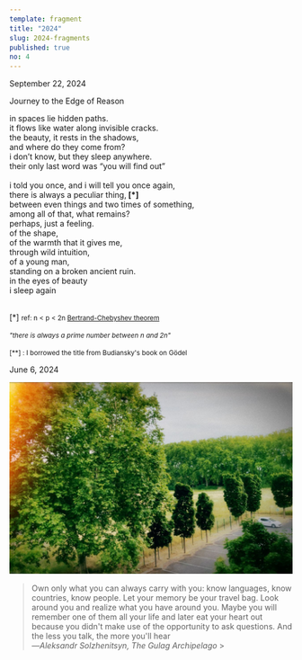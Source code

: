 ```yaml
---
template: fragment
title: "2024"
slug: 2024-fragments
published: true
no: 4
---
```


<div class="fragment__item">
September 22, 2024
<p>

<p class="fragment__item__title">Journey to the Edge of Reason</p>

in spaces lie hidden paths.  
it flows like water along invisible cracks.  
the beauty, it rests in the shadows,  
and where do they come from?  
i don’t know, but they sleep anywhere.  
their only last word was “you will find out”  
<br />
i told you once, and i will tell you once again,  
there is always a peculiar thing,<b> [*]</b>  
between even things and two times of something,  
among all of that, what remains?  
perhaps, just a feeling.  
of the shape,  
of the warmth that it gives me,  
through wild intuition,  
of a young man,  
standing on a broken ancient ruin.  
in the eyes of beauty  
i sleep again  
<br />

[*] <small>ref: n < p < 2n [Bertrand-Chebyshev theorem](https://en.wikipedia.org/wiki/Bertrand%27s_postulate) </small> <br />

<small> <i>"there is always a prime number between n and 2n"</i> <br /> </small>

<small>
[**] : I borrowed the title from Budiansky's book on Gödel
</small>

</p>
</div>

<div class="fragment__item">
June 6, 2024
<p>

![Loc: University of Toulouse, France](Toulouse_2024-06-06.jpeg)

> Own only what you can always carry with you: know languages, know countries, know people. Let your memory be your travel bag. Look around you and realize what you have around you. Maybe you will remember one of them all your life and later eat your heart out because you didn't make use of the opportunity to ask questions. And the less you talk, the more you'll hear <br>
> —<cite>Aleksandr Solzhenitsyn, The Gulag Archipelago</cite> > <br />

